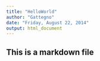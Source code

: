 ```yaml
---
title: "HelloWorld"
author: "Gattegno"
date: "Friday, August 22, 2014"
output: html_document
---
```

## This is a markdown file

